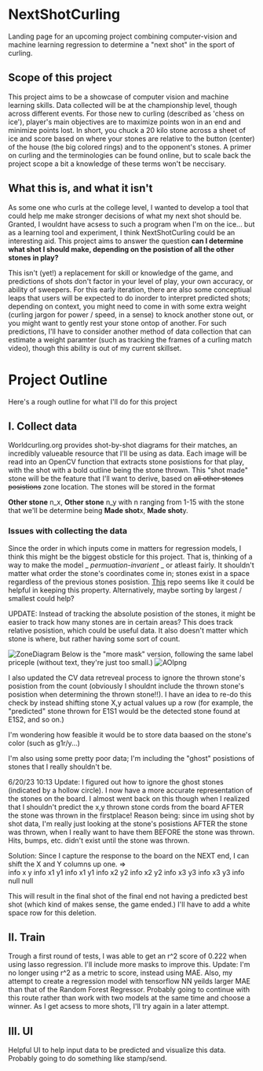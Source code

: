 # NextShotCurling
Landing page for an upcoming project combining computer-vision and machine learning regression to determine a "next shot" in the sport of curling.

## Scope of this project
This project aims to be a showcase of computer vision and machine learning skills. Data collected will be at the championship level, though across different events.
For those new to curling (described as 'chess on ice'), player's main objectives are to maximize points won in an end and minimize points lost. In short, you chuck a 20 kilo stone across a sheet of ice and score based on where your stones are relative to the button (center) of the house (the big colored rings) and to the opponent's stones. A primer on curling and the terminologies can be found online, but to scale back the project scope a bit a knowledge of these terms won't be neccisary.

## What this is, and what it isn't

As some one who curls at the college level, I wanted to develop a tool that could help me make stronger decisions of what my next shot should be. Granted, I wouldnt have acsess to such a program when I'm on the ice... but as a learning tool and experiment, I think NextShotCurling could be an interesting aid. This project aims to answer the question **can I determine what shot I should make, depending on the posistion of all the other stones in play?**

This isn't (yet!) a replacement for skill or knowledge of the game, and predictions of shots don't factor in your level of play, your own accuracy, or ability of sweepers. For this early iteration, there are also some conceptiual leaps that users will be expected to do inorder to interpret predicted shots; depending on context, you might need to come in with some extra weight (curling jargon for power / speed, in a sense) to knock another stone out, or you might want to gently rest your stone ontop of another. For such predictions, I'll have to consider another method of data collection that can estimate a weight paramter (such as tracking the frames of a curling match video), though this ability is out of my current skillset. 

# Project Outline
Here's a rough outline for what I'll do for this project

## I. Collect data
Worldcurling.org provides shot-by-shot diagrams for their matches, an incredibly valueable resource that I'll be using as data.
Each image will be read into an OpenCV function that extracts stone posistions for that play, with the shot with a bold outline being the stone thrown.
This "shot made" stone will be the feature that I'll want to derive, based on ~~all other stones posistions~~ zone location. The stones will be stored in the format

**Other stone** n_x, **Other stone** n_y with n ranging from 1-15 with the stone that we'll be determine being **Made shot**x, **Made shot**y.

### Issues with collecting the data
Since the order in which inputs come in matters for regression models, I think this might be the biggest obsticle for this project. That is, thinking of a way to make the model _ _permuation-invarient_ _ or atleast fairly. 
It shouldn't matter what order the stone's coordinates come in; stones exist in a space regardless of the previous stones posistion. [This](https://github.com/off99555/superkeras/blob/master/README.md) repo seems like it could be helpful in keeping this property.
Alternatively, maybe sorting by largest / smallest could help? 

UPDATE:
Instead of tracking the absolute posistion of the stones, it might be easier to track how many stones are in certain areas? This does track relative posistion, which could be useful data. It also doesn't matter which stone is where, but rather having some sort of count.

![ZoneDiagram](https://github.com/areid04/NextShotCurling/assets/114508072/b421f611-d06d-42fb-b0af-93ff2f955cf6)
Below is the "more mask" version, following the same label priceple (without text, they're just too small.)
![AOIpng](https://github.com/areid04/NextShotCurling/assets/114508072/0fc49bb5-ae1a-4c21-b986-7b2e3af58bf6)

I also updated the CV data retreveal process to ignore the thrown stone's posistion from the count (obviously I shouldnt include the thrown stone's posistion when determining the thrown stone!!). I have an idea to re-do this check by instead shifting stone X,y actual values up a row (for example, the "predicted" stone thrown for E1S1 would be the detected stone found at E1S2, and so on.)

I'm wondering how feasible it would be to store data baased on the stone's color (such as g1r/y...)

I'm also using some pretty poor data; I'm including the "ghost" posistions of stones that I really shouldn't be.

6/20/23 10:13 Update:
I figured out how to ignore the ghost stones (indicated by a hollow circle). I now have a more accurate representation of the stones on the board. I almost went back on this though when I realized that I shouldn't predict the x,y thrown stone cords from the board AFTER the stone was thrown in the firstplace!
Reason being: since im using shot by shot data, I'm really just looking at the stone's posistions AFTER the stone was thrown, when I really want to have them BEFORE the stone was thrown. Hits, bumps, etc. didn't exist until the stone was thrown.

Solution:
Since I capture the response to the board on the NEXT end, I can shift the X and Y columns up one.
              =>            
info x y              info x1 y1
info x1 y1              info x2 y2
info x2 y2              info x3 y3
info x3 y3              info null null

This will result in the final shot of the final end not having a predicted best shot (which kind of makes sense, the game ended.)
I'll have to add a white space row for this deletion.

## II. Train

Trough a first round of tests, I was able to get an r^2 score of 0.222 when using lasso regression. I'll include more masks to improve this.
Update: I'm no longer using r^2 as a metric to score, instead using MAE. 
Also, my attempt to create a regression model with tensorflow NN yeilds larger MAE than that of the Random Forest Regressor. Probably going to continue with this route rather than work with two models at the same time and choose a winner. As I get acsess to more shots, I'll try again in a later attempt.

## III. UI

Helpful UI to help input data to be predicted and visualize this data. Probably going to do something like stamp/send.

